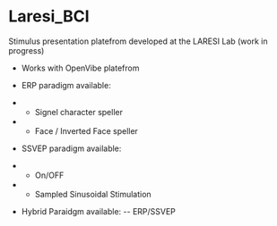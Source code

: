 # Laresi_BCI
Stimulus presentation platefrom developed at the LARESI Lab (work in progress)

- Works with OpenVibe platefrom

- ERP paradigm available:
- - Signel character speller
- - Face / Inverted Face speller

- SSVEP paradigm available:
- - On/OFF 
- - Sampled Sinusoidal Stimulation

- Hybrid Paraidgm available:
-- ERP/SSVEP
